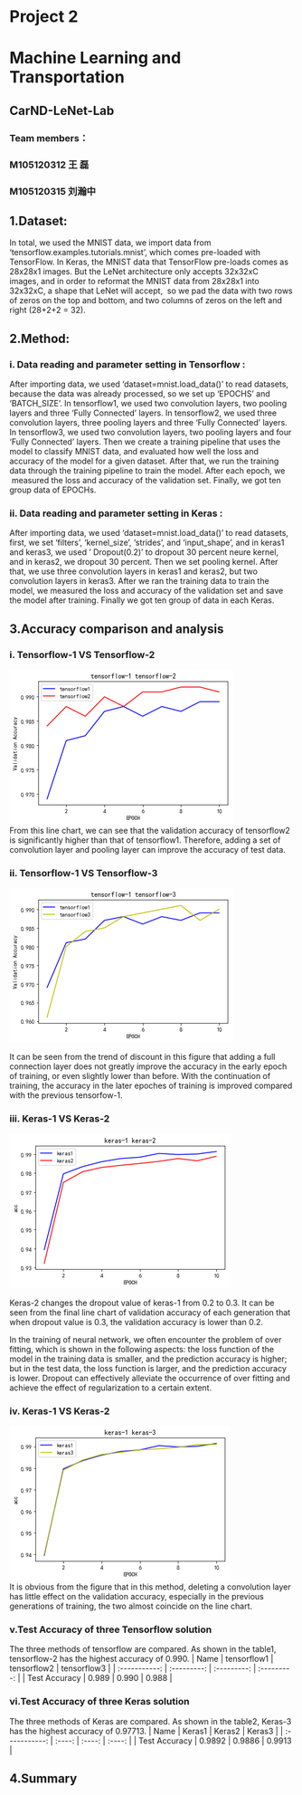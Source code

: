 # Project 2
# Machine Learning and Transportation 
## CarND-LeNet-Lab
### Team members：
### M105120312 王 磊
### M105120315 刘瀚中

## 1.Dataset:

In total, we used the MNIST data, we import data from ‘tensorflow.examples.tutorials.mnist’, which comes pre-loaded with TensorFlow. In Keras, the MNIST data that TensorFlow pre-loads comes as 28x28x1 images. But the LeNet architecture only accepts 32x32xC images, and in order to reformat the MNIST data from 28x28x1 into 32x32xC, a shape that LeNet will accept,  so we pad the data with two rows of zeros on the top and bottom, and two columns of zeros on the left and right (28+2+2 = 32).

## 2.Method:

### i. Data reading and parameter setting in Tensorflow :

After importing data, we used ‘dataset=mnist.load_data()’ to read datasets, because the data was already processed, so we set up ‘EPOCHS’ and ‘BATCH_SIZE’. In tensorflow1, we used two convolution layers, two pooling layers and three ‘Fully Connected’ layers. In tensorflow2, we used three convolution layers, three pooling layers and three ‘Fully Connected’ layers. In tensorflow3, we used two convolution layers, two pooling layers and four ‘Fully Connected’ layers. Then we create a training pipeline that uses the model to classify MNIST data, and evaluated how well the loss and accuracy of the model for a given dataset. After that, we run the training data through the training pipeline to train the model. After each epoch, we  measured the loss and accuracy of the validation set. Finally, we got ten group data of EPOCHs. 

### ii. Data reading and parameter setting in Keras :

After importing data, we used ‘dataset=mnist.load_data()’ to read datasets, first, we set ‘filters’, ‘kernel_size’, ‘strides’, and ‘input_shape’, and in keras1 and keras3, we used ’ Dropout(0.2)’ to dropout 30 percent neure kernel, and in keras2, we dropout 30 percent. Then we set pooling kernel. After that, we use three convolution layers in keras1 and keras2, but two convolution layers in keras3. After we ran the training data to train the model, we measured the loss and accuracy of the validation set and save the model after training. Finally we got ten group of data in each Keras. 

## 3.Accuracy comparison and analysis

### i. Tensorflow-1 VS Tensorflow-2

![t1-t2](https://github.com/WangLei-M105120312/project2/blob/main/image/t1-t2.png)  
From this line chart, we can see that the validation accuracy of tensorflow2 is significantly higher than that of tensorflow1. Therefore, adding a set of convolution layer and pooling layer can improve the accuracy of test data.

### ii. Tensorflow-1 VS Tensorflow-3

![t1-t3](https://github.com/WangLei-M105120312/project2/blob/main/image/t1-t3.png) 

It can be seen from the trend of discount in this figure that adding a full connection layer does not greatly improve the accuracy in the early epoch of training, or even slightly lower than before. With the continuation of training, the accuracy in the later epoches of training is improved compared with the previous tensorfow-1.

### iii. Keras-1 VS Keras-2

![k1-k2](https://github.com/WangLei-M105120312/project2/blob/main/image/k1-k2.png) 

Keras-2 changes the dropout value of keras-1 from 0.2 to 0.3. It can be seen from the final line chart of validation accuracy of each generation that when dropout value is 0.3, the validation accuracy is lower than 0.2.

In the training of neural network, we often encounter the problem of over fitting, which is shown in the following aspects: the loss function of the model in the training data is smaller, and the prediction accuracy is higher; but in the test data, the loss function is larger, and the prediction accuracy is lower. Dropout can effectively alleviate the occurrence of over fitting and achieve the effect of regularization to a certain extent.

### iv. Keras-1 VS Keras-2

![k1-k3](https://github.com/WangLei-M105120312/project2/blob/main/image/k1-k3.png)  
It is obvious from the figure that in this method, deleting a convolution layer has little effect on the validation accuracy, especially in the previous generations of training, the two almost coincide on the line chart.

### v.Test Accuracy of three Tensorflow solution

The three methods of tensorflow are compared. As shown in the table1, tensorflow-2 has the highest accuracy of 0.990.
|      Name     | tensorflow1 | tensorflow2 | tensorflow3 |
| :-----------: | :---------: | :---------: | :---------: | 
| Test Accuracy |    0.989    |     0.990   |    0.988    |


### vi.Test Accuracy of three Keras solution

The three methods of Keras are compared. As shown in the table2, Keras-3 has the highest accuracy of 0.97713.
|      Name     | Keras1 | Keras2 | Keras3 |
| :-----------: | :----: | :----: | :----: | 
| Test Accuracy | 0.9892 | 0.9886 | 0.9913 |

## 4.Summary
